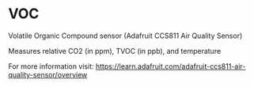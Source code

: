 # VOC 
Volatile Organic Compound sensor
(Adafruit CCS811 Air Quality Sensor)

Measures relative CO2 (in ppm), TVOC (in ppb), and temperature

For more information visit:
https://learn.adafruit.com/adafruit-ccs811-air-quality-sensor/overview
